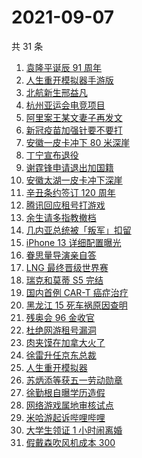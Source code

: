 # 2021-09-07

共 31 条

<!-- BEGIN ZHIHUSEARCH -->
<!-- 最后更新时间 Tue Sep 07 2021 16:12:52 GMT+0800 (China Standard Time) -->
1. [袁隆平诞辰 91 周年 ](https://www.zhihu.com/search?q=袁隆平)
1. [人生重开模拟器手游版](https://www.zhihu.com/search?q=人生重开模拟器)
1. [北航新生邢益凡](https://www.zhihu.com/search?q=邢益凡)
1. [杭州亚运会电竞项目](https://www.zhihu.com/search?q=亚运会)
1. [阿里案王某文妻子再发文](https://www.zhihu.com/search?q=王某文妻子)
1. [新冠疫苗加强针要不要打](https://www.zhihu.com/search?q=新冠疫苗加强针)
1. [安徽一皮卡冲下 80 米深崖](https://www.zhihu.com/search?q=安徽太湖)
1. [丁宁宣布退役](https://www.zhihu.com/search?q=丁宁)
1. [谢霆锋申请退出加国籍](https://www.zhihu.com/search?q=谢霆锋)
1. [安徽太湖一皮卡冲下深崖](https://www.zhihu.com/search?q=安徽皮卡)
1. [辛丑条约签订 120 周年](https://www.zhihu.com/search?q=辛丑条约)
1. [腾讯回应租号打游戏](https://www.zhihu.com/search?q=腾讯游戏)
1. [余生请多指教撤档](https://www.zhihu.com/search?q=余生请多指教)
1. [几内亚总统被「叛军」扣留](https://www.zhihu.com/search?q=几内亚)
1. [iPhone 13 详细配置曝光](https://www.zhihu.com/search?q=iPhone13)
1. [眷思量导演亲自答](https://www.zhihu.com/search?q=眷思量)
1. [LNG 最终晋级世界赛](https://www.zhihu.com/search?q=lng)
1. [瑞克和莫蒂 S5 完结](https://www.zhihu.com/search?q=瑞克和莫蒂)
1. [国内首例 CAR-T 癌症治疗](https://www.zhihu.com/search?q=CAR-T)
1. [黑龙江 15 死车祸原因查明](https://www.zhihu.com/search?q=黑龙江车祸)
1. [残奥会 96 金收官](https://www.zhihu.com/search?q=东京残奥会)
1. [杜绝网游租号漏洞](https://www.zhihu.com/search?q=网游租号)
1. [肉夹馍在加拿大火了](https://www.zhihu.com/search?q=肉夹馍)
1. [徐雷升任京东总裁](https://www.zhihu.com/search?q=京东)
1. [人生重开模拟器](https://www.zhihu.com/search?q=人生重开模拟器)
1. [苏炳添等获五一劳动勋章](https://www.zhihu.com/search?q=五一劳动勋章)
1. [徐勤根自曝学历造假](https://www.zhihu.com/search?q=人类高质量男性)
1. [网络游戏属地审核试点](https://www.zhihu.com/search?q=网络游戏)
1. [米哈游起诉哔哩哔哩](https://www.zhihu.com/search?q=哔哩哔哩)
1. [大学生领证 1 小时闹离婚](https://www.zhihu.com/search?q=大学生领证)
1. [假戴森吹风机成本 300](https://www.zhihu.com/search?q=戴森吹风机)
<!-- END ZHIHUSEARCH -->
